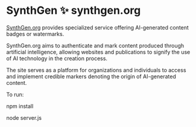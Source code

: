 # SynthGen ✨ synthgen.org

[SynthGen.org](https://synthgen.org) provides specialized service offering AI-generated content badges or watermarks. 

SynthGen.org aims to authenticate and mark content produced through artificial intelligence, allowing websites and publications to signify the use of AI technology in the creation process. 

The site serves as a platform for organizations and individuals to access and implement credible markers denoting the origin of AI-generated content.

To run:

npm install 

node server.js
